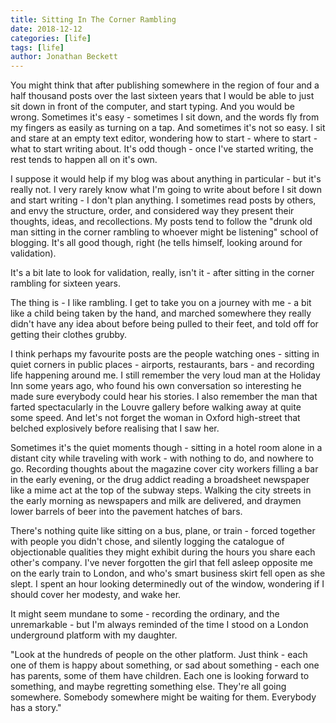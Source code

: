 ```yaml
---
title: Sitting In The Corner Rambling
date: 2018-12-12
categories: [life]
tags: [life]
author: Jonathan Beckett
---
```


You might think that after publishing somewhere in the region of four and a half thousand posts over the last sixteen years that I would be able to just sit down in front of the computer, and start typing. And you would be wrong. Sometimes it's easy - sometimes I sit down, and the words fly from my fingers as easily as turning on a tap. And sometimes it's not so easy. I sit and stare at an empty text editor, wondering how to start - where to start - what to start writing about. It's odd though - once I've started writing, the rest tends to happen all on it's own.

I suppose it would help if my blog was about anything in particular - but it's really not. I very rarely know what I'm going to write about before I sit down and start writing - I don't plan anything. I sometimes read posts by others, and envy the structure, order, and considered way they present their thoughts, ideas, and recollections. My posts tend to follow the "drunk old man sitting in the corner rambling to whoever might be listening" school of blogging. It's all good though, right (he tells himself, looking around for validation).

It's a bit late to look for validation, really, isn't it - after sitting in the corner rambling for sixteen years.

The thing is - I like rambling. I get to take you on a journey with me - a bit like a child being taken by the hand, and marched somewhere they really didn't have any idea about before being pulled to their feet, and told off for getting their clothes grubby.

I think perhaps my favourite posts are the people watching ones - sitting in quiet corners in public places - airports, restaurants, bars - and recording life happening around me. I still remember the very loud man at the Holiday Inn some years ago, who found his own conversation so interesting he made sure everybody could hear his stories. I also remember the man that farted spectacularly in the Louvre gallery before walking away at quite some speed. And let's not forget the woman in Oxford high-street that belched explosively before realising that I saw her.

Sometimes it's the quiet moments though - sitting in a hotel room alone in a distant city while traveling with work - with nothing to do, and nowhere to go. Recording thoughts about the magazine cover city workers filling a bar in the early evening, or the drug addict reading a broadsheet newspaper like a mime act at the top of the subway steps. Walking the city streets in the early morning as newspapers and milk are delivered, and draymen lower barrels of beer into the pavement hatches of bars.

There's nothing quite like sitting on a bus, plane, or train - forced together with people you didn't chose, and silently logging the catalogue of objectionable qualities they might exhibit during the hours you share each other's company. I've never forgotten the girl that fell asleep opposite me on the early train to London, and who's smart business skirt fell open as she slept. I spent an hour looking determinedly out of the window, wondering if I should cover her modesty, and wake her.

It might seem mundane to some - recording the ordinary, and the unremarkable - but I'm always reminded of the time I stood on a London underground platform with my daughter.

"Look at the hundreds of people on the other platform. Just think - each one of them is happy about something, or sad about something - each one has parents, some of them have children. Each one is looking forward to something, and maybe regretting something else. They're all going somewhere. Somebody somewhere might be waiting for them. Everybody has a story."